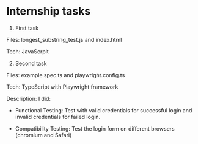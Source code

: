 # Internship tasks

1) First task

Files: longest_substring_test.js and index.html

Tech: JavaScrpit

2) Second task

Files: example.spec.ts and playwright.config.ts 

Tech: TypeScript with Playwright framework

Description: I did:

- Functional Testing: Test with valid credentials for successful login and invalid credentials for failed login.

- Compatibility Testing: Test the login form on different browsers (chromium and Safari)
